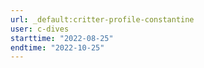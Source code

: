 ```yaml
---
url: _default:critter-profile-constantine
user: c-dives
starttime: "2022-08-25"
endtime: "2022-10-25"
---
```

<reserve />